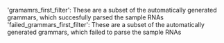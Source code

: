 'gramamrs_first_filter': These are a subset of the automatically generated grammars, which succesfully parsed the sample RNAs
'failed_grammars_first_filter':  These are a subset of the automatically generated grammars, which failed to parse the sample RNAs